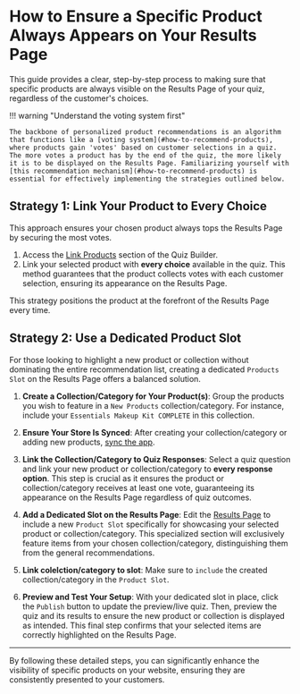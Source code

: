 
# How to Ensure a Specific Product Always Appears on Your Results Page

This guide provides a clear, step-by-step process to making sure that specific products are always visible on the Results Page of your quiz, regardless of the customer's choices.

!!! warning "Understand the voting system first"

    The backbone of personalized product recommendations is an algorithm that functions like a [voting system](#how-to-recommend-products), where products gain 'votes' based on customer selections in a quiz. The more votes a product has by the end of the quiz, the more likely it is to be displayed on the Results Page. Familiarizing yourself with [this recommendation mechanism](#how-to-recommend-products) is essential for effectively implementing the strategies outlined below.

## Strategy 1: Link Your Product to Every Choice

This approach ensures your chosen product always tops the Results Page by securing the most votes.

1. Access the [Link Products](https://docs.revenuehunt.com/reference/quiz-builder/#link-products) section of the Quiz Builder. 
2. Link your selected product with **every choice** available in the quiz. This method guarantees that the product collects votes with each customer selection, ensuring its appearance on the Results Page.

This strategy positions the product at the forefront of the Results Page every time.

## Strategy 2: Use a Dedicated Product Slot

For those looking to highlight a new product or collection without dominating the entire recommendation list, creating a dedicated `Products Slot` on the Results Page offers a balanced solution.

1. **Create a Collection/Category for Your Product(s)**: Group the products you wish to feature in a `New Products` collection/category. For instance, include your `Essentials Makeup Kit COMPLETE` in this collection.

2. **Ensure Your Store Is Synced**: After creating your collection/category or adding new products, [sync the app](https://docs.revenuehunt.com/how-to-guides/sync-catalog/).

3. **Link the Collection/Category to Quiz Responses**: Select a quiz question and link your new product or collection/category to **every response option**. This step is crucial as it ensures the product or collection/category receives at least one vote, guaranteeing its appearance on the Results Page regardless of quiz outcomes.

4. **Add a Dedicated Slot on the Results Page**: Edit the [Results Page](https://docs.revenuehunt.com/reference/quiz-builder/#results-page) to include a new `Product Slot` specifically for showcasing your selected product or collection/category. This specialized section will exclusively feature items from your chosen collection/category, distinguishing them from the general recommendations.

5. **Link colelction/category to slot**: Make sure to `include` the created collection/category in the `Product Slot`.

5. **Preview and Test Your Setup**: With your dedicated slot in place, click the `Publish` button to update the preview/live quiz. Then, preview the quiz and its results to ensure the new product or collection is displayed as intended. This final step confirms that your selected items are correctly highlighted on the Results Page.

---
By following these detailed steps, you can significantly enhance the visibility of specific products on your website, ensuring they are consistently presented to your customers.
